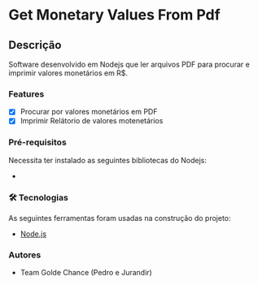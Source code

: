 # Get Monetary Values From Pdf

## Descrição

Software desenvolvido em Nodejs que ler arquivos PDF para procurar e imprimir valores monetários em R$.

### Features

- [x] Procurar por valores monetários em PDF
- [x] Imprimir Relátorio de valores motenetários

### Pré-requisitos

Necessita ter instalado as seguintes bibliotecas do Nodejs:

- 


### 🛠 Tecnologias

As seguintes ferramentas foram usadas na construção do projeto:

- [Node.js](https://nodejs.org/en/)


### Autores

- Team Golde Chance (Pedro e Jurandir)